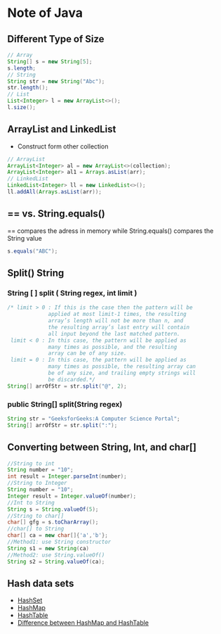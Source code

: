 # Note of Java
## Different Type of Size
```Java
// Array
String[] s = new String[5];
s.length;
// String
String str = new String("Abc");
str.length();
// List
List<Integer> l = new ArrayList<>();
l.size();
```

## ArrayList and LinkedList
* Construct form other collection
```Java
// ArrayList
ArrayList<Integer> al = new ArrayList<>(collection);
ArrayList<Integer> al1 = Arrays.asList(arr);
// LinkedList
LinkedList<Integer> ll = new LinkedList<>();
ll.addAll(Arrays.asList(arr));
```
## == vs. String.equals()
== compares the adress in memory while String.equals() compares the String value
```Java
s.equals("ABC");
```
## Split() String
### String [ ] split ( String regex, int limit )
```Java
/* limit > 0 : If this is the case then the pattern will be
             applied at most limit-1 times, the resulting 
             array’s length will not be more than n, and 
             the resulting array’s last entry will contain
             all input beyond the last matched pattern.
 limit < 0 : In this case, the pattern will be applied as
             many times as possible, and the resulting 
             array can be of any size.
 limit = 0 : In this case, the pattern will be applied as 
             many times as possible, the resulting array can 
             be of any size, and trailing empty strings will
             be discarded.*/
String[] arrOfStr = str.split("@", 2);
```
### public String[] split(String regex)
```Java
String str = "GeeksforGeeks:A Computer Science Portal"; 
String[] arrOfStr = str.split(":"); 
```
## Converting between String, Int, and char[]
```Java
//String to int
String number = "10";
int result = Integer.parseInt(number);
//String to Integer
String number = "10";
Integer result = Integer.valueOf(number);	
//Int to String
String s = String.valueOf(5);
//String to char[]
char[] gfg = s.toCharArray();
//char[] to String
char[] ca = new char[]{'a','b'};
//Method1: use String constructor
String s1 = new String(ca)
//Method2: use String.valueOf()
String s2 = String.valueOf(ca);
```
## Hash data sets
* [HashSet](https://docs.oracle.com/javase/7/docs/api/java/util/HashSet.html)
* [HashMap](https://docs.oracle.com/javase/8/docs/api/java/util/HashMap.html)
* [HashTable](https://docs.oracle.com/javase/8/docs/api/java/util/Hashtable.html)
* [Difference between HashMap and HashTable](https://www.geeksforgeeks.org/differences-between-hashmap-and-hashtable-in-java/)
